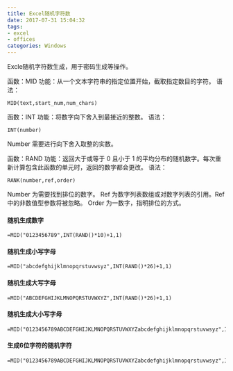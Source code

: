 ```yaml
---
title: Excel随机字符数
date: 2017-07-31 15:04:32
tags:
- excel
- offices
categories: Windows
---
```

Excle随机字符数生成，用于密码生成等操作。<!-- more -->

函数：MID
功能：从一个文本字符串的指定位置开始，截取指定数目的字符。
语法：
```
MID(text,start_num,num_chars)
```

函数：INT
功能：将数字向下舍入到最接近的整数。
语法：
```
INT(number)
```
Number  需要进行向下舍入取整的实数。

函数：RAND
功能：返回大于或等于 0 且小于 1 的平均分布的随机数字。每次重新计算包含此函数的单元时，返回的数字都会更改。
语法：
```
RANK(number,ref,order)
```
Number 为需要找到排位的数字。
Ref 为数字列表数组或对数字列表的引用。Ref 中的非数值型参数将被忽略。
Order 为一数字，指明排位的方式。


#### 随机生成数字
```
=MID("0123456789",INT(RAND()*10)+1,1)
```
#### 随机生成小写字母
```
=MID("abcdefghijklmnopqrstuvwsyz",INT(RAND()*26)+1,1)
```
#### 随机生成大写字母
```
=MID("ABCDEFGHIJKLMNOPQRSTUVWXYZ",INT(RAND()*26)+1,1)
```
#### 随机生成大小写字母
```
=MID("0123456789ABCDEFGHIJKLMNOPQRSTUVWXYZabcdefghijklmnopqrstuvwsyz",INT(RAND()*62)+1,1)
```
#### 生成6位字符的随机字符
```
=MID("0123456789ABCDEFGHIJKLMNOPQRSTUVWXYZabcdefghijklmnopqrstuvwsyz",INT(RAND()*62)+1,1)&=MID("0123456789ABCDEFGHIJKLMNOPQRSTUVWXYZabcdefghijklmnopqrstuvwsyz",INT(RAND()*62)+1,1)&=MID("0123456789ABCDEFGHIJKLMNOPQRSTUVWXYZabcdefghijklmnopqrstuvwsyz",INT(RAND()*62)+1,1)&=MID("0123456789ABCDEFGHIJKLMNOPQRSTUVWXYZabcdefghijklmnopqrstuvwsyz",INT(RAND()*62)+1,1)&=MID("0123456789ABCDEFGHIJKLMNOPQRSTUVWXYZabcdefghijklmnopqrstuvwsyz",INT(RAND()*62)+1,1)&=MID("0123456789ABCDEFGHIJKLMNOPQRSTUVWXYZabcdefghijklmnopqrstuvwsyz",INT(RAND()*62)+1,1)
```
